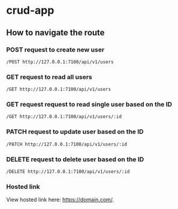 # crud-app

## How to navigate the route

### POST request to create new user

```
/POST http://127.0.0.1:7100/api/v1/users
```

### GET request to read all users

```
/GET http://127.0.0.1:7100/api/v1/users
```

### GET request request to read single user based on the ID

```
/GET http://127.0.0.1:7100/api/v1/users/:id
```

### PATCH request to update user based on the ID

```
/PATCH http://127.0.0.1:7100/api/v1/users/:id
```

### DELETE request to delete user based on the ID

```
/DELETE http://127.0.0.1:7100/api/v1/users/:id
```

### Hosted link

View hosted link here: https://domain.com/.
